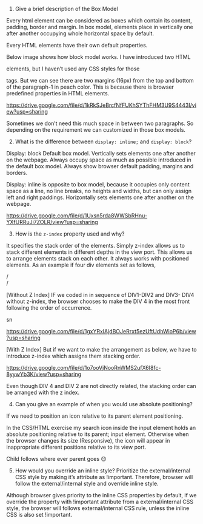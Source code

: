 1.	Give a brief description of the Box Model

Every html element can be considered as boxes which contain its content, padding, border and margin. In box model, elements place in vertically one after another occupying whole horizontal space by default.

Every HTML elements have their own default properties.

Below image shows how block model works.
I have introduced two HTML <p> elements, but I haven’t used any CSS styles for those <p> tags. But we can see there are two margins (16px) from the top and bottom of the paragraph-1 in peach color. This is because there is browser predefined properties in HTML elements.
  
https://drive.google.com/file/d/1kRkSJeBrcfNfFUKhSYThFHM3U9S4443I/view?usp=sharing


Sometimes we don’t need this much space in between two paragraphs. So depending on the requirement we can customized in those box models. 


2.	What is the difference between `display: inline;` and `display: block`?

Display: block
Default box model.
Vertically sets elements one after another on the webpage. Always occupy space as much as possible introduced in the default box model. Always show browser default padding, margins and borders.

Display: inline is opposite to box model, because it occupies only content space as a line, no line breaks, no heights and widths, but can only assign left and right paddings.
Horizontally sets elements one after another on the webpage.
 

https://drive.google.com/file/d/1Uxsn5rda8WWSbRHnu-YXfURRuJi7ZOLR/view?usp=sharing


3.	How is the `z-index` property used and why?

It specifies the stack order of the elements. Simply z-index allows us to stack different elements in different depths in the view port. This allows us to arrange elements stack on each other. It always works with positioned elements. As an example if four div elements set as follows,

<DIV id=”1”>  <DIV id=”2”> </DIV>/</DIV>

<DIV id=”3”>  <DIV id=”4”> </DIV>/</DIV>


[Without Z Index]
IF we coded in in sequence of DIV1-DIV2 and DIV3- DIV4 without z-index, the browser chooses to make the DIV 4 in the most front following the order of occurrence.

sn


https://drive.google.com/file/d/1gxYRxIAjdBOJeRrxt5ezUftUdhWioP6b/view?usp=sharing


[With Z Index]
But if we want to make the arrangement as below, we have to introduce z-index which assigns them stacking order.


https://drive.google.com/file/d/1o7ooVjNooRnWMS2ufX6I8fc-8yywYb3K/view?usp=sharing

Even though DIV 4 and DIV 2 are not directly related, the stacking order can be arranged with the z index.


4.	Can you give an example of when you would use absolute positioning?

If we need to position an icon relative to its parent element positioning.

In the CSS/HTML exercise my search icon inside the input element holds an absolute positioning relative to its parent; input element. Otherwise when the browser changes its size (Responsive), the icon will appear in inappropriate different positions relative to its view port.

Child follows where ever parent goes 😊

5.	How would you override an inline style?
Prioritize the external/internal CSS style by making it’s attribute as !important. Therefore, browser will follow the external/internal style and override inline style.

Although browser gives priority to the inline CSS properties by default, if we override the property with !important attribute from a external/internal CSS style, the browser will follows external/internal CSS  rule, unless the inline CSS is also set !important.
